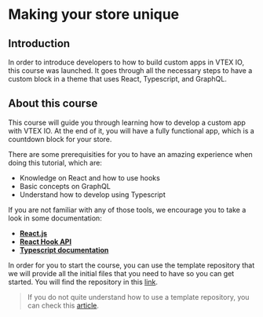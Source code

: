 # Making your store unique

## Introduction

In order to introduce developers to how to build custom apps in VTEX IO, this course was launched. It goes through all the necessary steps to have a custom block in a theme that uses React, Typescript, and GraphQL.

## About this course

This course will guide you through learning how to develop a custom app with VTEX IO. At the end of it, you will have a fully functional app, which is a countdown block for your store.

There are some prerequisities for you to have an amazing experience when doing this tutorial, which are:

- Knowledge on React and how to use hooks
- Basic concepts on GraphQL
- Understand how to develop using Typescript

If you are not familiar with any of those tools, we encourage you to take a look in some documentation:

- [**React.js**](https://reactjs.org/)
- [**React Hook API**](https://reactjs.org/docs/hooks-intro.html)
- [**Typescript documentation**](https://www.typescriptlang.org/)

In order for you to start the course, you can use the template repository that we will provide all the initial files that you need to have so you can get started. You will find the repository in this [link](https://github.com/vtex-trainings/store-block-template).

> If you do not quite understand how to use a template repository, you can check this [article](https://developers.vtex.com/page/how-to-use-a-template-repository).
